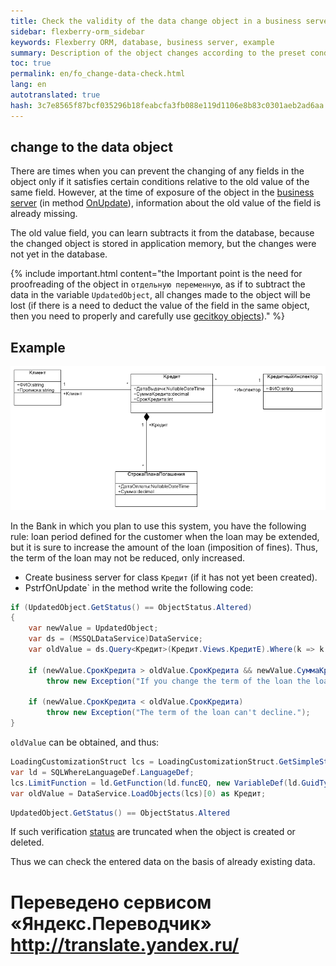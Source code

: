 ```yaml
--- 
title: Check the validity of the data change object in a business server 
sidebar: flexberry-orm_sidebar 
keywords: Flexberry ORM, database, business server, example 
summary: Description of the object changes according to the preset conditions 
toc: true 
permalink: en/fo_change-data-check.html 
lang: en 
autotranslated: true 
hash: 3c7e8565f87bcf035296b18feabcfa3fb088e119d1106e8b83c0301aeb2ad6aa 
--- 
```


## change to the data object 

There are times when you can prevent the changing of any fields in the object only if it satisfies certain conditions relative to the old value of the same field. However, at the time of exposure of the object in the [business server](fo_bs-wrapper.html) (in method [OnUpdate](fo_bs-example.html)), information about the old value of the field is already missing. 

The old value field, you can learn subtracts it from the database, because the changed object is stored in application memory, but the changes were not yet in the database. 

{% include important.html content="the Important point is the need for proofreading of the object in `отдельную переменную`, as if to subtract the data in the variable `UpdatedObject`, all changes made to the object will be lost (if there is a need to deduct the value of the field in the same object, then you need to properly and carefully use [gecitkoy objects](fo_additional-loading.html))." %} 

## Example 

![](/images/pages/products/flexberry-orm/business-servers/filter-ex-diagram.png) 

In the Bank in which you plan to use this system, you have the following rule: loan period defined for the customer when the loan may be extended, but it is sure to increase the amount of the loan (imposition of fines). Thus, the term of the loan may not be reduced, only increased. 

* Create business server for class `Кредит` (if it has not yet been created). 
* PstrfOnUpdate` in the method write the following code: 

```csharp
if (UpdatedObject.GetStatus() == ObjectStatus.Altered)
{
    var newValue = UpdatedObject;
    var ds = (MSSQLDataService)DataService;
    var oldValue = ds.Query<Кредит>(Кредит.Views.КредитE).Where(k => k.__PrimaryKey == UpdatedObject.__PrimaryKey).First();

    if (newValue.СрокКредита > oldValue.СрокКредита && newValue.СуммаКредита <= oldValue.СуммаКредита)
        throw new Exception("If you change the term of the loan the loan amount needs to increase.");

    if (newValue.СрокКредита < oldValue.СрокКредита)
        throw new Exception("The term of the loan can't decline.");
}
``` 

`oldValue` can be obtained, and thus: 

```csharp
LoadingCustomizationStruct lcs = LoadingCustomizationStruct.GetSimpleStruct(typeof(Кредит), Кредит.Views.КредитE);
var ld = SQLWhereLanguageDef.LanguageDef;
lcs.LimitFunction = ld.GetFunction(ld.funcEQ, new VariableDef(ld.GuidType, "Client"), UpdatedObject.Клиент.__PrimaryKey);
var oldValue = DataService.LoadObjects(lcs)[0) as Кредит;
``` 

```csharp
UpdatedObject.GetStatus() == ObjectStatus.Altered
``` 

If such verification [status](fo_object-status.html) are truncated when the object is created or deleted. 

Thus we can check the entered data on the basis of already existing data.


 # Переведено сервисом «Яндекс.Переводчик» http://translate.yandex.ru/